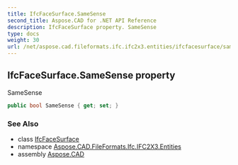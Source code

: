 ```yaml
---
title: IfcFaceSurface.SameSense
second_title: Aspose.CAD for .NET API Reference
description: IfcFaceSurface property. SameSense
type: docs
weight: 30
url: /net/aspose.cad.fileformats.ifc.ifc2x3.entities/ifcfacesurface/samesense/
---
```

## IfcFaceSurface.SameSense property

SameSense

```csharp
public bool SameSense { get; set; }
```

### See Also

* class [IfcFaceSurface](../)
* namespace [Aspose.CAD.FileFormats.Ifc.IFC2X3.Entities](../../ifcfacesurface/)
* assembly [Aspose.CAD](../../../)


